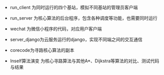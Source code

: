 - run_client 为同时运行的四个基站，模拟不同基站的管理员客户端

- run_server 为核心算法的后台程序，包含各种调度等功能，也需要同时运行

- wechat 为微信小程序的代码，对应用户客户端

- server_django为云服务运行的django，实现不同端之间的交互通信

- corecode为寻路核心算法的副本

- Inself算法演变 为核心寻路算法与其他A*、Dijkstra等算法的对比、测试代码与结果

  

